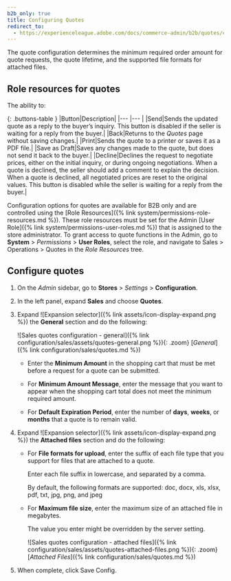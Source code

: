 ```yaml
---
b2b_only: true
title: Configuring Quotes
redirect_to:
  - https://experienceleague.adobe.com/docs/commerce-admin/b2b/quotes/configure-quotes.html
---
```


The quote configuration determines the minimum required order amount for quote requests, the quote lifetime, and the supported file formats for attached files.

## Role resources for quotes

The ability to:

{: .buttons-table }
|Button|Description|
|--- |--- |
|<span class="btn">Send</span>|Sends the updated quote as a reply to the buyer’s inquiry. This button is disabled if the seller is waiting for a reply from the buyer.|
|<span class="btn">Back</span>|Returns to the _Quotes_ page without saving changes.|
|<span class="btn">Print</span>|Sends the quote to a printer or saves it as a PDF file.|
|<span class="btn">Save as Draft</span>|Saves any changes made to the quote, but does not send it back to the buyer.|
|<span class="btn">Decline</span>|Declines the request to negotiate prices, either on the initial inquiry, or during ongoing negotiations. When a quote is declined, the seller should add a comment to explain the decision. When a quote is declined, all negotiated prices are reset to the original values. This button is disabled while the seller is waiting for a reply from the buyer.|

Configuration options for quotes are available for B2B only and are controlled using the [Role Resources]({% link system/permissions-role-resources.md %}). These role resources must be set for the Admin [User Role]({% link system/permissions-user-roles.md %}) that is assigned to the store administrator.
To grant access to quote functions in the Admin, go to **System** > _Permissions_ > **User Roles**, select the role, and navigate to Sales > Operations > Quotes in the _Role Resources_ tree.

## Configure quotes

1. On the _Admin_ sidebar, go to **Stores** > _Settings_ > **Configuration**.

1. In the left panel, expand **Sales** and choose **Quotes**.

1. Expand ![Expansion selector]({% link assets/icon-display-expand.png %}) the **General** section and do the following:

   ![Sales quotes configuration - general]({% link configuration/sales/assets/quotes-general.png %}){: .zoom}
   [_General_]({% link configuration/sales/quotes.md %})

   - Enter the **Minimum Amount** in the shopping cart that must be met before a request for a quote can be submitted.

   - For **Minimum Amount Message**, enter the message that you want to appear when the shopping cart total does not meet the minimum required amount.

   - For **Default Expiration Period**, enter the number of **days**, **weeks**, or **months** that a quote is to remain valid.

1. Expand ![Expansion selector]({% link assets/icon-display-expand.png %}) the **Attached files** section and do the following:

   - For **File formats for upload**, enter the suffix of each file type that you support for files that are attached to a quote.

      Enter each file suffix in lowercase, and separated by a comma.

      By default, the following formats are supported: doc, docx, xls, xlsx, pdf, txt, jpg, png, and jpeg

   - For **Maximum file size**, enter the maximum size of an attached file in megabytes.

      The value you enter might be overridden by the server setting.

      ![Sales quotes configuration - attached files]({% link configuration/sales/assets/quotes-attached-files.png %}){: .zoom}
      [_Attached Files_]({% link configuration/sales/quotes.md %})

1. When complete, click <span class="btn">Save Config</span>.
